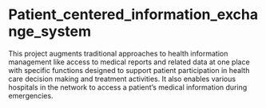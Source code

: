 # Patient_centered_information_exchange_system
This project augments traditional approaches to health information management like access to medical reports and related data at one place with specific functions designed to support patient participation in health care decision making and treatment activities. It also enables various hospitals in the network to access a patient’s medical information during emergencies.
